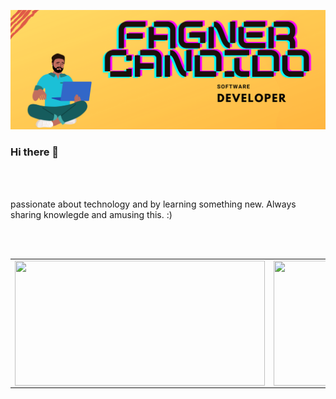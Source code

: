 ![capa github](https://raw.githubusercontent.com/fagnercandido/fagnercandido/master/Fagner%20Candido.png)  

### Hi there 👋

<br />
<br />

passionate about technology and by learning something new. Always sharing knowlegde and amusing this. :)

<br />
<br />

<center>
   <table>
      <tr>
         <td>
            <img width="400px" height="200px" align="left" src="https://github-readme-stats.vercel.app/api/top-langs/?username=fagnercandido&hide=html&layout=compact&theme=onedark" />
        </td>
        <td>
           <img width="400px" height="200px" align="left" src="https://github-readme-stats.vercel.app/api?username=fagnercandido&theme=onedark&show_icons=true" />
        </td>
     </tr>  
  </table>
</center>

